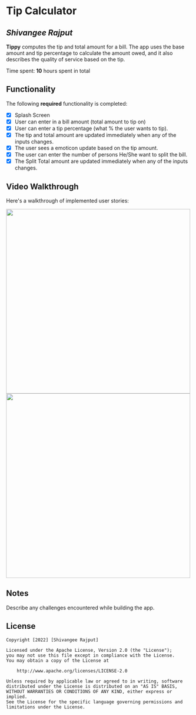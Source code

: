 # Tip Calculator 

## *Shivangee Rajput*

**Tippy** computes the tip and total amount for a bill. The app uses the base amount and tip percentage to calculate the amount owed, and it also describes the quality of service based on the tip.

Time spent: **10** hours spent in total

## Functionality 

The following **required** functionality is completed:

* [x] Splash Screen
* [x] User can enter in a bill amount (total amount to tip on)
* [x] User can enter a tip percentage (what % the user wants to tip).
* [x] The tip and total amount are updated immediately when any of the inputs changes.
* [x] The user sees a emoticon update based on the tip amount. 
* [x] The user can enter the number of persons He/She want to split the bill.
* [x] The Split Total amount are updated  immediately when any of the inputs changes.

## Video Walkthrough

Here's a walkthrough of implemented user stories:


<img src="https://user-images.githubusercontent.com/100294737/182912092-6643ddc7-836e-4bda-ac3d-2fb3ccb899d1.gif" height="500">
<img src="https://user-images.githubusercontent.com/100294737/223971231-8658ccb7-5e40-475f-9669-8afd82624d62.jpg" height="500">

## Notes

Describe any challenges encountered while building the app.

## License

    Copyright [2022] [Shivangee Rajput]

    Licensed under the Apache License, Version 2.0 (the "License");
    you may not use this file except in compliance with the License.
    You may obtain a copy of the License at

        http://www.apache.org/licenses/LICENSE-2.0

    Unless required by applicable law or agreed to in writing, software
    distributed under the License is distributed on an "AS IS" BASIS,
    WITHOUT WARRANTIES OR CONDITIONS OF ANY KIND, either express or implied.
    See the License for the specific language governing permissions and
    limitations under the License.
